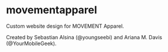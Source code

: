 # movementapparel

Custom website design for MOVEMENT Apparel.

Created by Sebastian Alsina (@youngseebi) and Ariana M. Davis (@YourMobileGeek).
